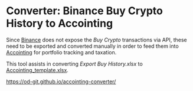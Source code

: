 # Converter: Binance Buy Crypto History to Accointing

Since [Binance](https://www.binance.com) does not expose the *Buy Crypto* transactions via API, these 
need to be exported and converted manually in order to feed them into [Accointing](https://accointing.com) for portfolio tracking and taxation.

This tool assists in converting *Export Buy History.xlsx* to [Accointing_template.xlsx](https://www.accointing.com/app/templates/Accointing_template.xlsx).

https://od-git.github.io/accointing-converter/
